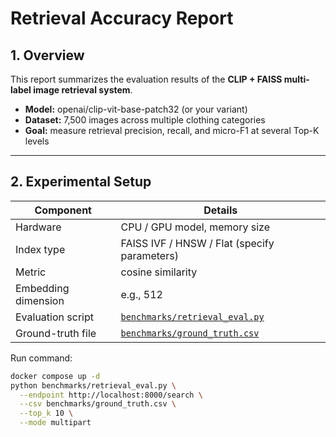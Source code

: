# Retrieval Accuracy Report

## 1. Overview
This report summarizes the evaluation results of the **CLIP + FAISS multi-label image retrieval system**.

- **Model:** openai/clip-vit-base-patch32 (or your variant)
- **Dataset:** 7,500 images across multiple clothing categories
- **Goal:** measure retrieval precision, recall, and micro-F1 at several Top-K levels

---

## 2. Experimental Setup
| Component | Details |
|------------|----------|
| Hardware | CPU / GPU model, memory size |
| Index type | FAISS IVF / HNSW / Flat (specify parameters) |
| Metric | cosine similarity |
| Embedding dimension | e.g., 512 |
| Evaluation script | [`benchmarks/retrieval_eval.py`](retrieval_eval.py) |
| Ground-truth file | [`benchmarks/ground_truth.csv`](ground_truth.csv) |

Run command:
```bash
docker compose up -d      
python benchmarks/retrieval_eval.py \
  --endpoint http://localhost:8000/search \
  --csv benchmarks/ground_truth.csv \
  --top_k 10 \
  --mode multipart
